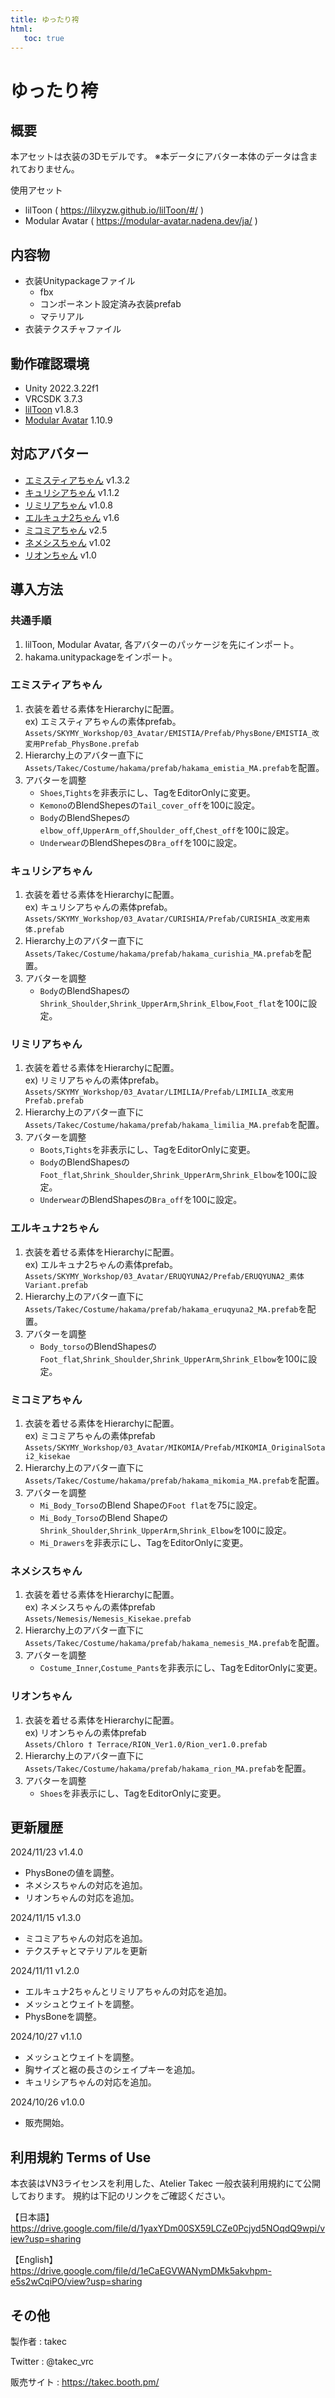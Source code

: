 ```yaml
---
title: ゆったり袴 
html:
   toc: true
---
```


# ゆったり袴

## 概要
本アセットは衣装の3Dモデルです。
※本データにアバター本体のデータは含まれておりません。

使用アセット
* lilToon ( https://lilxyzw.github.io/lilToon/#/ )
* Modular Avatar ( https://modular-avatar.nadena.dev/ja/ )

## 内容物
* 衣装Unitypackageファイル
  * fbx
  * コンポーネント設定済み衣装prefab
  * マテリアル
* 衣装テクスチャファイル

## 動作確認環境
* Unity 2022.3.22f1
* VRCSDK 3.7.3
* [lilToon](https://lilxyzw.github.io/lilToon/#/) v1.8.3
* [Modular Avatar](https://modular-avatar.nadena.dev/ja/) 1.10.9

## 対応アバター
* [エミスティアちゃん](https://skymy.booth.pm/items/2992265) v1.3.2
* [キュリシアちゃん](https://skymy.booth.pm/items/3990670) v1.1.2
* [リミリアちゃん](https://skymy.booth.pm/items/4365043) v1.0.8
* [エルキュナ2ちゃん](https://skymy.booth.pm/items/4926689) v1.6
* [ミコミアちゃん](https://skymy.booth.pm/items/5967855) v2.5
* [ネメシスちゃん](https://booth.pm/ja/items/5986971) v1.02
* [リオンちゃん](https://chloroterrace.booth.pm/items/6271911) v1.0
<!-- * [ユリスフィアちゃん](https://skymy.booth.pm/items/3486694) v1.4.1 -->
<!-- * [ルナールちゃん](https://booth.pm/ja/items/5319407) v1.18 -->
<!-- * [リリウムちゃん](https://booth.pm/ja/items/2745904) v1.02 -->
<!-- * [桔梗ちゃん](https://booth.pm/ja/items/3681787) v1.04 -->

## 導入方法

### 共通手順
1. lilToon, Modular Avatar, 各アバターのパッケージを先にインポート。
2. hakama.unitypackageをインポート。

### エミスティアちゃん
1. 衣装を着せる素体をHierarchyに配置。<br>
   ex) エミスティアちゃんの素体prefab。<br>
   `Assets/SKYMY_Workshop/03_Avatar/EMISTIA/Prefab/PhysBone/EMISTIA_改変用Prefab_PhysBone.prefab`
2. Hierarchy上のアバター直下に`Assets/Takec/Costume/hakama/prefab/hakama_emistia_MA.prefab`を配置。
3. アバターを調整
   * `Shoes`,`Tights`を非表示にし、TagをEditorOnlyに変更。
   * `Kemono`のBlendShepesの`Tail_cover_off`を100に設定。
   * `Body`のBlendShepesの`elbow_off`,`UpperArm_off`,`Shoulder_off`,`Chest_off`を100に設定。
   * `Underwear`のBlendShepesの`Bra_off`を100に設定。

<!-- ### ユリスフィアちゃん
1. 衣装を着せる素体をHierarchyに配置。<br>
   ex) ユリスフィアちゃんの素体prefab。<br>
   `Assets/SKYMY_Workshop/03_Avatar/YRISPHERE/Prefab/PhysBone/YRISPHERE_改変用素体_PhysBone.prefab`
2. Hierarchy上のアバター直下に`Assets/Takec/Costume/hakama/prefab/hakama_yrisphere_MA.prefab`を配置。
3. アバターを調整
   * `Kneehigh`と`Underwear`を非表示にし、TagをEditorOnlyに変更。
   * `Body`のBlendShapesの`Foot_Heel`と`Leg_off`を0に設定。
-->

### キュリシアちゃん
1. 衣装を着せる素体をHierarchyに配置。<br>
   ex) キュリシアちゃんの素体prefab。<br>
   `Assets/SKYMY_Workshop/03_Avatar/CURISHIA/Prefab/CURISHIA_改変用素体.prefab`
2. Hierarchy上のアバター直下に`Assets/Takec/Costume/hakama/prefab/hakama_curishia_MA.prefab`を配置。
3. アバターを調整
   * `Body`のBlendShapesの`Shrink_Shoulder`,`Shrink_UpperArm`,`Shrink_Elbow`,`Foot_flat`を100に設定。

### リミリアちゃん
1. 衣装を着せる素体をHierarchyに配置。<br>
   ex) リミリアちゃんの素体prefab。<br>
   `Assets/SKYMY_Workshop/03_Avatar/LIMILIA/Prefab/LIMILIA_改変用Prefab.prefab`
2. Hierarchy上のアバター直下に`Assets/Takec/Costume/hakama/prefab/hakama_limilia_MA.prefab`を配置。
3. アバターを調整
   * `Boots`,`Tights`を非表示にし、TagをEditorOnlyに変更。
   * `Body`のBlendShapesの`Foot_flat`,`Shrink_Shoulder`,`Shrink_UpperArm`,`Shrink_Elbow`を100に設定。
   * `Underwear`のBlendShapesの`Bra_off`を100に設定。

### エルキュナ2ちゃん
1. 衣装を着せる素体をHierarchyに配置。<br>
   ex) エルキュナ2ちゃんの素体prefab。<br>
   `Assets/SKYMY_Workshop/03_Avatar/ERUQYUNA2/Prefab/ERUQYUNA2_素体Variant.prefab`
2. Hierarchy上のアバター直下に`Assets/Takec/Costume/hakama/prefab/hakama_eruqyuna2_MA.prefab`を配置。
3. アバターを調整
   * `Body_torso`のBlendShapesの`Foot_flat`,`Shrink_Shoulder`,`Shrink_UpperArm`,`Shrink_Elbow`を100に設定。

### ミコミアちゃん
1. 衣装を着せる素体をHierarchyに配置。<br>
   ex) ミコミアちゃんの素体prefab<br>
   `Assets/SKYMY_Workshop/03_Avatar/MIKOMIA/Prefab/MIKOMIA_OriginalSotai2_kisekae`
2. Hierarchy上のアバター直下に`Assets/Takec/Costume/hakama/prefab/hakama_mikomia_MA.prefab`を配置。
3. アバターを調整
   * `Mi_Body_Torso`のBlend Shapeの`Foot flat`を75に設定。
   * `Mi_Body_Torso`のBlend Shapeの`Shrink_Shoulder`,`Shrink_UpperArm`,`Shrink_Elbow`を100に設定。
   * `Mi_Drawers`を非表示にし、TagをEditorOnlyに変更。

<!-- ### ルナールちゃん
1. 衣装を着せる素体をHierarchyに配置。<br>
   ex) ルナールちゃんの素体prefab<br>
   `Assets/_Studio_7tsuki/7st01_Renard/着せ替え/7st01_Renard_Base Variant`
2. Hierarchy上のアバター直下に`Assets/Takec/Costume/hakama/prefab/hakama_renard_MA.prefab`を配置。
3. アバターを調整
   * `UnderWear`を非表示にし、TagをEditorOnlyに変更。
-->

<!-- ### リリウムちゃん
1. 衣装を着せる素体をHierarchyに配置。<br>
   ex) リリウムちゃんの素体prefab<br>
   `Assets/Stray_Lamb/Lilium/Plefab/Lilium_Sotai_PB.prefab`
2. Hierarchy上のアバター直下に`Assets/Takec/Costume/hakama/prefab/hakama_lilium_MA.prefab`を配置。
3. アバターを調整
   * `Wear_Under`を非表示にし、TagをEditorOnlyに変更。
4. VRChat SDKのControlPanelからアップロード。
   * リリウムちゃんv1.02では、プレファブにDynamicBone Colliderが残っています。VRChat SDKのValidationsにてエラーが出ている場合は、Auto FixでPhysBone Colliderに置き換えてください。
   * ArmatureのHairに設定されているPhysBoneのCollidersの設定が抜けているので、Head(DynamicBornCollider)を設定してください。 -->

<!-- ### 桔梗ちゃん
1. 衣装を着せる素体をHierarchyに配置。<br>
   ex) 桔梗ちゃんの素体prefab<br>
   `Assets/Kikyo/Prefab/Kikyo_PB_kisekae.prefab`
2. Hierarchy上のアバター直下に`Assets/Takec/Costume/hakama/prefab/hakama_kikyo_MA.prefab`を配置。
3. アバターを調整
   * `Kikyo_Bra`,`Kikyo_GarterBelt`,`Kikyo_Shorts`を非表示にし、TagをEditorOnlyに変更。
-->

### ネメシスちゃん
1. 衣装を着せる素体をHierarchyに配置。<br>
   ex) ネメシスちゃんの素体prefab<br>
   `Assets/Nemesis/Nemesis_Kisekae.prefab`
2. Hierarchy上のアバター直下に`Assets/Takec/Costume/hakama/prefab/hakama_nemesis_MA.prefab`を配置。
3. アバターを調整
   * `Costume_Inner`,`Costume_Pants`を非表示にし、TagをEditorOnlyに変更。

### リオンちゃん
1. 衣装を着せる素体をHierarchyに配置。<br>
   ex) リオンちゃんの素体prefab<br>
   `Assets/Chloro † Terrace/RION_Ver1.0/Rion_ver1.0.prefab`
2. Hierarchy上のアバター直下に`Assets/Takec/Costume/hakama/prefab/hakama_rion_MA.prefab`を配置。
3. アバターを調整
   * `Shoes`を非表示にし、TagをEditorOnlyに変更。

## 更新履歴
2024/11/23 v1.4.0
* PhysBoneの値を調整。
* ネメシスちゃんの対応を追加。
* リオンちゃんの対応を追加。

2024/11/15 v1.3.0
* ミコミアちゃんの対応を追加。
* テクスチャとマテリアルを更新

2024/11/11 v1.2.0
* エルキュナ2ちゃんとリミリアちゃんの対応を追加。
* メッシュとウェイトを調整。
* PhysBoneを調整。

2024/10/27 v1.1.0
* メッシュとウェイトを調整。
* 胸サイズと裾の長さのシェイプキーを追加。
* キュリシアちゃんの対応を追加。

2024/10/26 v1.0.0
* 販売開始。

## 利用規約 Terms of Use
本衣装はVN3ライセンスを利用した、Atelier Takec 一般衣装利用規約にて公開しております。
規約は下記のリンクをご確認ください。

【日本語】<br>
https://drive.google.com/file/d/1yaxYDm00SX59LCZe0Pcjyd5NOqdQ9wpi/view?usp=sharing

【English】<br>
https://drive.google.com/file/d/1eCaEGVWANymDMk5akvhpm-e5s2wCqiPO/view?usp=sharing

## その他
製作者
: takec

Twitter
: @takec_vrc

販売サイト
: https://takec.booth.pm/